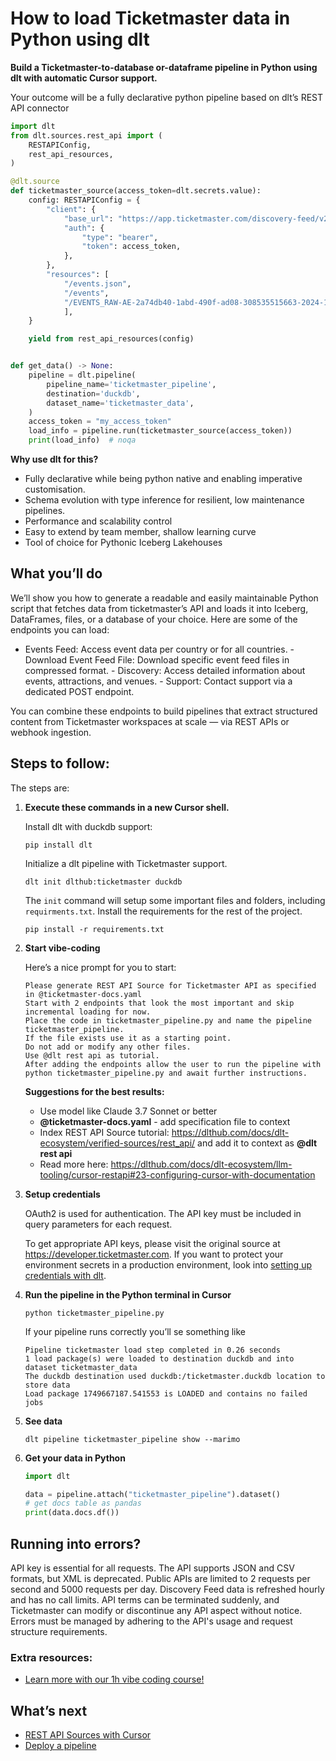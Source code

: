# How to load Ticketmaster data in Python using dlt

**Build a Ticketmaster-to-database or-dataframe pipeline in Python using dlt with automatic Cursor support.**

Your outcome will be a fully declarative python pipeline based on dlt’s REST API connector

```python
import dlt
from dlt.sources.rest_api import (
    RESTAPIConfig,
    rest_api_resources,
)

@dlt.source
def ticketmaster_source(access_token=dlt.secrets.value):
    config: RESTAPIConfig = {
        "client": {
            "base_url": "https://app.ticketmaster.com/discovery-feed/v2",
            "auth": {
                "type": "bearer",
                "token": access_token,
            },
        },
        "resources": [
            "/events.json",
            "/events",
            "/EVENTS_RAW-AE-2a74db40-1abd-490f-ad08-308535515663-2024-10-31_192119.json.gz"
            ],
    }

    yield from rest_api_resources(config)


def get_data() -> None:
    pipeline = dlt.pipeline(
        pipeline_name='ticketmaster_pipeline',
        destination='duckdb',
        dataset_name='ticketmaster_data', 
    )
    access_token = "my_access_token"
    load_info = pipeline.run(ticketmaster_source(access_token))
    print(load_info)  # noqa
```

**Why use dlt for this?**

- Fully declarative while being python native and enabling imperative customisation.
- Schema evolution with type inference for resilient, low maintenance pipelines.
- Performance and scalability control
- Easy to extend by team member, shallow learning curve
- Tool of choice for Pythonic Iceberg  Lakehouses

## What you’ll do

We’ll show you how to generate a readable and easily maintainable Python script that fetches data from ticketmaster’s API and loads it into Iceberg, DataFrames, files, or a database of your choice. Here are some of the endpoints you can load:

- Events Feed: Access event data per country or for all countries. - Download Event Feed File: Download specific event feed files in compressed format. - Discovery: Access detailed information about events, attractions, and venues. - Support: Contact support via a dedicated POST endpoint.

You can combine these endpoints to build pipelines that extract structured content from Ticketmaster workspaces at scale — via REST APIs or webhook ingestion.

## Steps to follow:

The steps are:

1. **Execute these commands in a new Cursor shell.**
    
    Install dlt with duckdb support:
    ```shell
    pip install dlt
    ```

    Initialize a dlt pipeline with Ticketmaster support.
    ```shell
    dlt init dlthub:ticketmaster duckdb
    ```

    The `init` command will setup some important files and folders, including `requirments.txt`. Install the requirements for the rest of the project.
    ```shell
    pip install -r requirements.txt
    ```
    
2. **Start vibe-coding**
    
    Here’s a nice prompt for you to start: 
    
    ```
    Please generate REST API Source for Ticketmaster API as specified in @ticketmaster-docs.yaml 
    Start with 2 endpoints that look the most important and skip incremental loading for now. 
    Place the code in ticketmaster_pipeline.py and name the pipeline ticketmaster_pipeline. 
    If the file exists use it as a starting point. 
    Do not add or modify any other files. 
    Use @dlt rest api as tutorial. 
    After adding the endpoints allow the user to run the pipeline with python ticketmaster_pipeline.py and await further instructions.
    
    ```
    
    **Suggestions for the best results:**
    - Use model like Claude 3.7 Sonnet or better
    - **@ticketmaster-docs.yaml** - add specification file to context
    - Index REST API Source tutorial: https://dlthub.com/docs/dlt-ecosystem/verified-sources/rest_api/ and add it to context as **@dlt rest api**
    - Read more here: https://dlthub.com/docs/dlt-ecosystem/llm-tooling/cursor-restapi#23-configuring-cursor-with-documentation
    
3. **Setup credentials** 
    
    OAuth2 is used for authentication. The API key must be included in query parameters for each request.
    
    To get appropriate API keys, please visit the original source at https://developer.ticketmaster.com.
    If you want to protect your environment secrets in a production environment, look into [setting up credentials with dlt](https://dlthub.com/docs/walkthroughs/add_credentials).
    
4. **Run the pipeline in the Python terminal in Cursor**
    
    ```shell
    python ticketmaster_pipeline.py
    ```
    
    If your pipeline runs correctly you’ll se something like
    
    ```shell
    Pipeline ticketmaster load step completed in 0.26 seconds
    1 load package(s) were loaded to destination duckdb and into dataset ticketmaster_data
    The duckdb destination used duckdb:/ticketmaster.duckdb location to store data
    Load package 1749667187.541553 is LOADED and contains no failed jobs
    ```
    
5. **See data**
    
    ```shell
    dlt pipeline ticketmaster_pipeline show --marimo
    ```
    
6. **Get your data in Python**
    
    ```python
    import dlt
    
    data = pipeline.attach("ticketmaster_pipeline").dataset()
    # get docs table as pandas
    print(data.docs.df())
    ```

## Running into errors?

API key is essential for all requests. The API supports JSON and CSV formats, but XML is deprecated. Public APIs are limited to 2 requests per second and 5000 requests per day. Discovery Feed data is refreshed hourly and has no call limits. API terms can be terminated suddenly, and Ticketmaster can modify or discontinue any API aspect without notice. Errors must be managed by adhering to the API's usage and request structure requirements.

### Extra resources:

- [Learn more with our 1h vibe coding course!](https://www.youtube.com/watch?v=GGid70rnJuM)

## What’s next

- [REST API Sources with Cursor](https://dlthub.com/docs/dlt-ecosystem/llm-tooling/cursor-restapi)
- [Deploy a pipeline](https://dlthub.com/docs/walkthroughs/deploy-a-pipeline)
